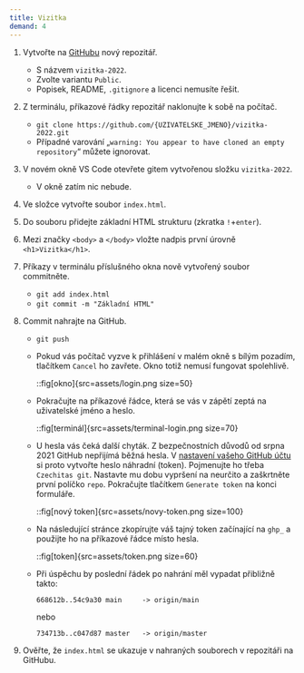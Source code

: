 ```yaml
---
title: Vizitka
demand: 4
---
```


1. Vytvořte na [GitHubu](https://github.com/new) nový repozitář.
   - S názvem `vizitka-2022`.
   - Zvolte variantu `Public`.
   - Popisek, README, `.gitignore` a licenci nemusíte řešit.
1. Z terminálu, příkazové řádky repozitář naklonujte k sobě na počítač.
   - `git clone https://github.com/{UZIVATELSKE_JMENO}/vizitka-2022.git`
   - Případné varování „`warning: You appear to have cloned an empty repository`“ můžete ignorovat.
1. V novém okně VS Code otevřete gitem vytvořenou složku `vizitka-2022`.
   - V okně zatím nic nebude.
1. Ve složce vytvořte soubor `index.html`.
1. Do souboru přidejte základní HTML strukturu (zkratka `!`+`enter`).
1. Mezi značky `<body>` a `</body>` vložte nadpis první úrovně `<h1>Vizitka</h1>`.
1. Příkazy v terminálu příslušného okna nově vytvořený soubor commitněte.
   - `git add index.html`
   - `git commit -m "Základní HTML"`
1. Commit nahrajte na GitHub.

   - `git push`
   - Pokud vás počítač vyzve k přihlášení v malém okně s bílým pozadím, tlačítkem `Cancel` ho zavřete. Okno totiž nemusí fungovat spolehlivě.

     ::fig[okno]{src=assets/login.png size=50}

   - Pokračujte na příkazové řádce, která se vás v zápětí zeptá na uživatelské jméno a heslo.

     ::fig[terminál]{src=assets/terminal-login.png size=70}

   - U hesla vás čeká další chyták. Z bezpečnostních důvodů od srpna 2021 GitHub nepřijímá běžná hesla. V [nastavení vašeho GitHub účtu](https://github.com/settings/tokens/new) si proto vytvořte heslo náhradní (token). Pojmenujte ho třeba `Czechitas git`. Nastavte mu dobu vypršení na neurčito a zaškrtněte první políčko `repo`. Pokračujte tlačítkem `Generate token` na konci formuláře.

     ::fig[nový token]{src=assets/novy-token.png size=100}

   - Na následující stránce zkopírujte váš tajný token začínající na `ghp_` a použijte ho na příkazové řádce místo hesla.

     ::fig[token]{src=assets/token.png size=60}

   - Při úspěchu by poslední řádek po nahrání měl vypadat přibližně takto:
     ```
     668612b..54c9a30 main     -> origin/main
     ```
     nebo
     ```
     734713b..c047d87 master   -> origin/master
     ```

1. Ověřte, že `index.html` se ukazuje v nahraných souborech v repozitáři na GitHubu.
